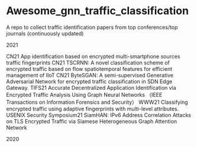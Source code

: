 # Awesome_gnn_traffic_classification

A repo to collect traffic identification papers from top conferences/top journals (continuously updated)

2021

CN21 App identification based on encrypted multi-smartphone sources traffic fingerprints
CN21 TSCRNN: A novel classification scheme of encrypted traffic based on flow spatiotemporal features for efficient management of IIoT
CN21 ByteSGAN: A semi-supervised Generative Adversarial Network for encrypted traffic classification in SDN Edge Gateway.
TIFS21 Accurate Decentralized Application Identification via Encrypted Traffic Analysis Using Graph Neural Networks （IEEE Transactions on Information Forensics and Security）
WWW21 Classifying encrypted traffic using adaptive fingerprints with multi-level attributes. 
USENIX Security Symposium21 SiamHAN: IPv6 Address Correlation Attacks on TLS Encrypted Traffic via Siamese Heterogeneous Graph Attention Network

2020

